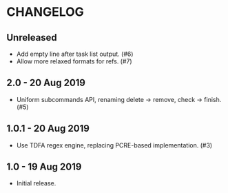 # CHANGELOG

## Unreleased

- Add empty line after task list output. (#6)
- Allow more relaxed formats for refs. (#7)

## 2.0 - 20 Aug 2019

- Uniform subcommands API, renaming delete -> remove, check -> finish. (#5)

## 1.0.1 - 20 Aug 2019

- Use TDFA regex engine, replacing PCRE-based implementation. (#3)

## 1.0 - 19 Aug 2019

- Initial release.
